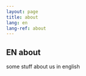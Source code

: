 ```yaml
---
layout: page
title: about
lang: en
lang-ref: about
---
```


## EN about

some stuff about us in english